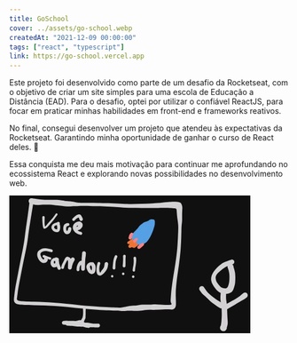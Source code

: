 ```yaml
---
title: GoSchool  
cover: ../assets/go-school.webp
createdAt: "2021-12-09 00:00:00"
tags: ["react", "typescript"]
link: https://go-school.vercel.app
---
```


Este projeto foi desenvolvido como parte de um desafio da Rocketseat, com o objetivo de criar um site simples para uma escola de Educação a Distância (EAD). Para o desafio, optei por utilizar o confiável ReactJS, para focar em praticar minhas habilidades em front-end e frameworks reativos.

No final, consegui desenvolver um projeto que atendeu às expectativas da Rocketseat. Garantindo minha oportunidade de ganhar o curso de React deles. 🚀

Essa conquista me deu mais motivação para continuar me aprofundando no ecossistema React e explorando novas possibilidades no desenvolvimento web.

![Imagem comigo comemorando por ter ganho o curso](../assets/go-school-win.webp)
